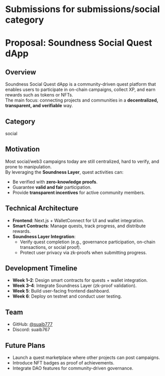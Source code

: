 # Submissions for submissions/social category
# Proposal: Soundness Social Quest dApp

## Overview
Soundness Social Quest dApp is a community-driven quest platform that enables users to participate in on-chain campaigns, collect XP, and earn rewards such as tokens or NFTs.  
The main focus: connecting projects and communities in a **decentralized, transparent, and verifiable** way.

## Category
social

## Motivation
Most social/web3 campaigns today are still centralized, hard to verify, and prone to manipulation.  
By leveraging the **Soundness Layer**, quest activities can:
- Be verified with **zero-knowledge proofs**.  
- Guarantee **valid and fair** participation.  
- Provide **transparent incentives** for active community members.  

## Technical Architecture
- **Frontend**: Next.js + WalletConnect for UI and wallet integration.  
- **Smart Contracts**: Manage quests, track progress, and distribute rewards.  
- **Soundness Layer Integration**:  
  - Verify quest completion (e.g., governance participation, on-chain transactions, or social proof).  
  - Protect user privacy via zk-proofs when submitting progress.  

## Development Timeline
- **Week 1–2**: Design smart contracts for quests + wallet integration.  
- **Week 3–4**: Integrate Soundness Layer (zk-proof validation).  
- **Week 5**: Build user-facing frontend dashboard.  
- **Week 6**: Deploy on testnet and conduct user testing.  

## Team
- GitHub: [@suaib777](https://github.com/suaib777)  
- Discord: suaib767  

## Future Plans
- Launch a quest marketplace where other projects can post campaigns.  
- Introduce NFT badges as proof of achievements.  
- Integrate DAO features for community-driven governance.
